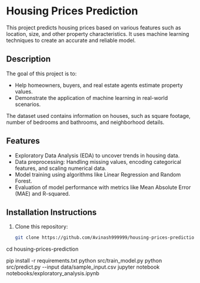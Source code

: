 # Housing Prices Prediction

This project predicts housing prices based on various features such as location, size, and other property characteristics. It uses machine learning techniques to create an accurate and reliable model.

## Description

The goal of this project is to:
- Help homeowners, buyers, and real estate agents estimate property values.
- Demonstrate the application of machine learning in real-world scenarios.

The dataset used contains information on houses, such as square footage, number of bedrooms and bathrooms, and neighborhood details.

## Features
- Exploratory Data Analysis (EDA) to uncover trends in housing data.
- Data preprocessing: Handling missing values, encoding categorical features, and scaling numerical data.
- Model training using algorithms like Linear Regression and Random Forest.
- Evaluation of model performance with metrics like Mean Absolute Error (MAE) and R-squared.

## Installation Instructions

1. Clone this repository:
   ```bash
   git clone https://github.com/Avinash999999/housing-prices-prediction.git

 cd housing-prices-prediction

 pip install -r requirements.txt
python src/train_model.py
python src/predict.py --input data/sample_input.csv
jupyter notebook notebooks/exploratory_analysis.ipynb




